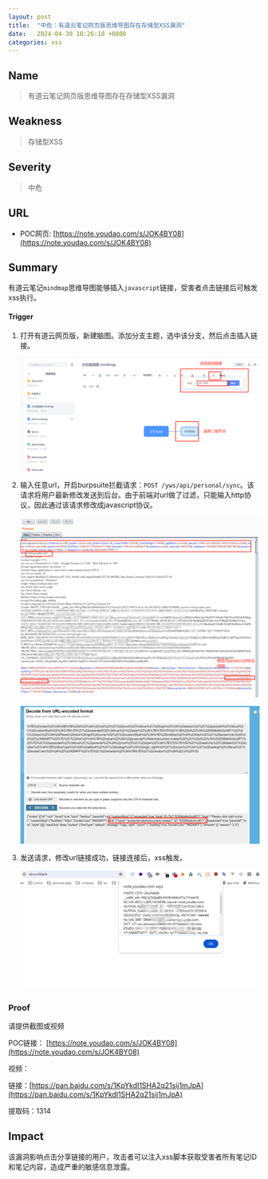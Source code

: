 ```yaml
---
layout: post
title:  "中危：有道云笔记网页版思维导图存在存储型XSS漏洞"
date:   2024-04-30 10:26:18 +0800
categories: xss
---
```


## Name

> 有道云笔记网页版思维导图存在存储型XSS漏洞

## Weakness
> 存储型XSS

## Severity
> 中危

## URL
- POC网页: [https://note.youdao.com/s/JOK4BY08](https://note.youdao.com/s/JOK4BY08)


## Summary

有道云笔记`mindmap`思维导图能够插入`javascript`链接，受害者点击链接后可触发xss执行。

#### Trigger

1. 打开有道云网页版，新建脑图。添加分支主题，选中该分支，然后点击插入链接。

    ![mindmap1](/assets/images/youdaoyun2/mindmap1.png)

2. 输入任意url，开启burpsuite拦截请求：`POST /yws/api/personal/sync`。该请求将用户最新修改发送到后台。由于前端对url做了过滤，只能输入http协议，因此通过该请求修改成javascript协议。

    ![mindmap2](/assets/images/youdaoyun2/mindmap2.png)

    ![mindmap3](/assets/images/youdaoyun2/mindmap3.png)

3. 发送请求，修改url链接成功，链接连接后，xss触发。
    
    ![mindmap4](/assets/images/youdaoyun2/mindmap4.png)

### Proof
请提供截图或视频

POC链接：
[https://note.youdao.com/s/JOK4BY08](https://note.youdao.com/s/JOK4BY08)

视频：

链接：[https://pan.baidu.com/s/1KpYkdI1SHA2q21sij1mJpA](https://pan.baidu.com/s/1KpYkdI1SHA2q21sij1mJpA)

提取码：1314



## Impact

该漏洞影响点击分享链接的用户，攻击者可以注入xss脚本获取受害者所有笔记ID和笔记内容，造成严重的敏感信息泄露。



